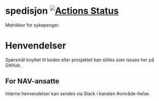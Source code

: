 spedisjon [![Actions Status](https://github.com/navikt/helse-spedisjon/workflows/master/badge.svg)](https://github.com/navikt/helse-spedisjon/actions)
=============

Metrikker for sykepenger.

# Henvendelser

Spørsmål knyttet til koden eller prosjektet kan stilles som issues her på GitHub.

## For NAV-ansatte

Interne henvendelser kan sendes via Slack i kanalen #område-helse.
